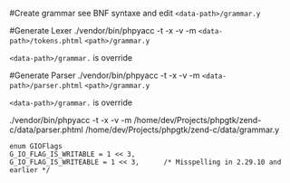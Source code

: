 #Create grammar
see BNF syntaxe and edit `<data-path>/grammar.y`

#Generate Lexer
./vendor/bin/phpyacc -t -x -v -m `<data-path>/tokens.phtml` `<path>/grammar.y`

`<data-path>/grammar.` is override

#Generate Parser
./vendor/bin/phpyacc -t -x -v -m `<data-path>/parser.phtml` `<path>/grammar.y`

`<data-path>/grammar.` is override

./vendor/bin/phpyacc -t -x -v -m /home/dev/Projects/phpgtk/zend-c/data/parser.phtml /home/dev/Projects/phpgtk/zend-c/data/grammar.y





```
enum GIOFlags
G_IO_FLAG_IS_WRITABLE = 1 << 3,
G_IO_FLAG_IS_WRITEABLE = 1 << 3,      /* Misspelling in 2.29.10 and earlier */
```
